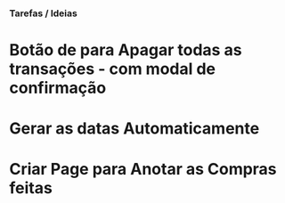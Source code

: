 ### Tarefas / Ideias

# Botão de para Apagar todas as transações - com modal de confirmação
# Gerar as datas Automaticamente

# Criar Page para Anotar as Compras feitas